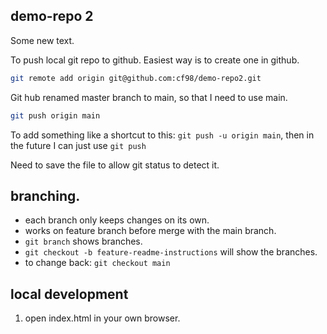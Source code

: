 ## demo-repo 2

Some new text.

To push local git repo to github. Easiest way is to create one in github.

```zsh
git remote add origin git@github.com:cf98/demo-repo2.git
```

Git hub renamed master branch to main, so that I need to use main.
```zsh
git push origin main
```

To add something like a shortcut to this: `git push -u origin main`, then in the future I can just use `git push`

Need to save the file to allow git status to detect it.

## branching.
* each branch only keeps changes on its own.
* works on feature branch before merge with the main branch.
* `git branch` shows branches.
* `git checkout -b feature-readme-instructions` will show the branches.
* to change back: `git checkout main`

## local development
1. open index.html in your own browser.